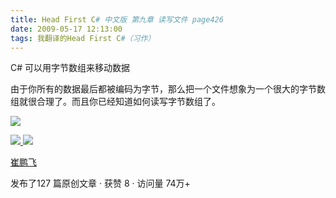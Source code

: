 ```yaml
---
title: Head First C# 中文版 第九章 读写文件 page426
date: 2009-05-17 12:13:00
tags: 我翻译的Head First C#（习作）
---
```

C#  可以用字节数组来移动数据

  

由于你所有的数据最后都被编码为字节，那么把一个文件想象为一个很大的字节数组就很合理了。而且你已经知道如何读写字节数组了。

  

![](https://p-blog.csdn.net/images/p_blog_csdn_net/cuipengfei1/EntryImages/20090517/2009-05-17_12-04-04.jpg)



[ ![](https://profile.csdnimg.cn/5/2/5/3_cuipengfei1)
![](https://g.csdnimg.cn/static/user-reg-year/1x/11.png)
](https://blog.csdn.net/cuipengfei1)

[ 崔鹏飞 ](https://blog.csdn.net/cuipengfei1)

发布了127 篇原创文章  ·  获赞 8  ·  访问量 74万+

